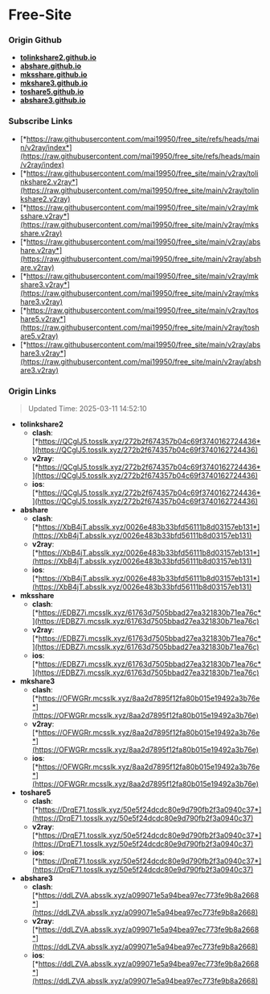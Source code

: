# Free-Site

### Origin Github

- [**tolinkshare2.github.io**](https://github.com/tolinkshare2/tolinkshare2.github.io)
- [**abshare.github.io**](https://github.com/abshare/abshare.github.io)
- [**mksshare.github.io**](https://github.com/mksshare/mksshare.github.io)
- [**mkshare3.github.io**](https://github.com/mkshare3/mkshare3.github.io)
- [**toshare5.github.io**](https://github.com/toshare5/toshare5.github.io)
- [**abshare3.github.io**](https://github.com/abshare3/abshare3.github.io)

### Subscribe Links

- [*https://raw.githubusercontent.com/mai19950/free_site/refs/heads/main/v2ray/index*](https://raw.githubusercontent.com/mai19950/free_site/refs/heads/main/v2ray/index)
- [*https://raw.githubusercontent.com/mai19950/free_site/main/v2ray/tolinkshare2.v2ray*](https://raw.githubusercontent.com/mai19950/free_site/main/v2ray/tolinkshare2.v2ray)
- [*https://raw.githubusercontent.com/mai19950/free_site/main/v2ray/mksshare.v2ray*](https://raw.githubusercontent.com/mai19950/free_site/main/v2ray/mksshare.v2ray)
- [*https://raw.githubusercontent.com/mai19950/free_site/main/v2ray/abshare.v2ray*](https://raw.githubusercontent.com/mai19950/free_site/main/v2ray/abshare.v2ray)
- [*https://raw.githubusercontent.com/mai19950/free_site/main/v2ray/mkshare3.v2ray*](https://raw.githubusercontent.com/mai19950/free_site/main/v2ray/mkshare3.v2ray)
- [*https://raw.githubusercontent.com/mai19950/free_site/main/v2ray/toshare5.v2ray*](https://raw.githubusercontent.com/mai19950/free_site/main/v2ray/toshare5.v2ray)
- [*https://raw.githubusercontent.com/mai19950/free_site/main/v2ray/abshare3.v2ray*](https://raw.githubusercontent.com/mai19950/free_site/main/v2ray/abshare3.v2ray)

### Origin Links

> Updated Time: 2025-03-11 14:52:10

- **tolinkshare2**
  - **clash**: [*https://QCglJ5.tosslk.xyz/272b2f674357b04c69f3740162724436*](https://QCglJ5.tosslk.xyz/272b2f674357b04c69f3740162724436)
  - **v2ray**: [*https://QCglJ5.tosslk.xyz/272b2f674357b04c69f3740162724436*](https://QCglJ5.tosslk.xyz/272b2f674357b04c69f3740162724436)
  - **ios**: [*https://QCglJ5.tosslk.xyz/272b2f674357b04c69f3740162724436*](https://QCglJ5.tosslk.xyz/272b2f674357b04c69f3740162724436)
- **abshare**
  - **clash**: [*https://XbB4jT.absslk.xyz/0026e483b33bfd56111b8d03157eb131*](https://XbB4jT.absslk.xyz/0026e483b33bfd56111b8d03157eb131)
  - **v2ray**: [*https://XbB4jT.absslk.xyz/0026e483b33bfd56111b8d03157eb131*](https://XbB4jT.absslk.xyz/0026e483b33bfd56111b8d03157eb131)
  - **ios**: [*https://XbB4jT.absslk.xyz/0026e483b33bfd56111b8d03157eb131*](https://XbB4jT.absslk.xyz/0026e483b33bfd56111b8d03157eb131)
- **mksshare**
  - **clash**: [*https://EDBZ7i.mcsslk.xyz/61763d7505bbad27ea321830b71ea76c*](https://EDBZ7i.mcsslk.xyz/61763d7505bbad27ea321830b71ea76c)
  - **v2ray**: [*https://EDBZ7i.mcsslk.xyz/61763d7505bbad27ea321830b71ea76c*](https://EDBZ7i.mcsslk.xyz/61763d7505bbad27ea321830b71ea76c)
  - **ios**: [*https://EDBZ7i.mcsslk.xyz/61763d7505bbad27ea321830b71ea76c*](https://EDBZ7i.mcsslk.xyz/61763d7505bbad27ea321830b71ea76c)
- **mkshare3**
  - **clash**: [*https://OFWGRr.mcsslk.xyz/8aa2d7895f12fa80b015e19492a3b76e*](https://OFWGRr.mcsslk.xyz/8aa2d7895f12fa80b015e19492a3b76e)
  - **v2ray**: [*https://OFWGRr.mcsslk.xyz/8aa2d7895f12fa80b015e19492a3b76e*](https://OFWGRr.mcsslk.xyz/8aa2d7895f12fa80b015e19492a3b76e)
  - **ios**: [*https://OFWGRr.mcsslk.xyz/8aa2d7895f12fa80b015e19492a3b76e*](https://OFWGRr.mcsslk.xyz/8aa2d7895f12fa80b015e19492a3b76e)
- **toshare5**
  - **clash**: [*https://DrqE71.tosslk.xyz/50e5f24dcdc80e9d790fb2f3a0940c37*](https://DrqE71.tosslk.xyz/50e5f24dcdc80e9d790fb2f3a0940c37)
  - **v2ray**: [*https://DrqE71.tosslk.xyz/50e5f24dcdc80e9d790fb2f3a0940c37*](https://DrqE71.tosslk.xyz/50e5f24dcdc80e9d790fb2f3a0940c37)
  - **ios**: [*https://DrqE71.tosslk.xyz/50e5f24dcdc80e9d790fb2f3a0940c37*](https://DrqE71.tosslk.xyz/50e5f24dcdc80e9d790fb2f3a0940c37)
- **abshare3**
  - **clash**: [*https://ddLZVA.absslk.xyz/a099071e5a94bea97ec773fe9b8a2668*](https://ddLZVA.absslk.xyz/a099071e5a94bea97ec773fe9b8a2668)
  - **v2ray**: [*https://ddLZVA.absslk.xyz/a099071e5a94bea97ec773fe9b8a2668*](https://ddLZVA.absslk.xyz/a099071e5a94bea97ec773fe9b8a2668)
  - **ios**: [*https://ddLZVA.absslk.xyz/a099071e5a94bea97ec773fe9b8a2668*](https://ddLZVA.absslk.xyz/a099071e5a94bea97ec773fe9b8a2668)
